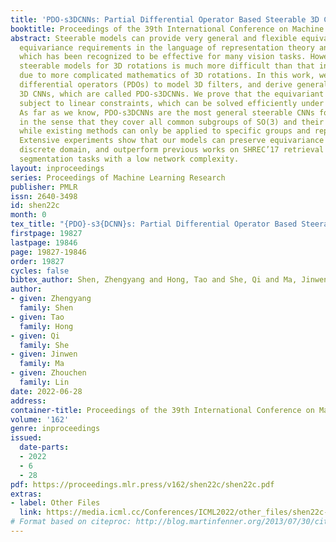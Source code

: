 ```yaml
---
title: 'PDO-s3DCNNs: Partial Differential Operator Based Steerable 3D CNNs'
booktitle: Proceedings of the 39th International Conference on Machine Learning
abstract: Steerable models can provide very general and flexible equivariance by formulating
  equivariance requirements in the language of representation theory and feature fields,
  which has been recognized to be effective for many vision tasks. However, deriving
  steerable models for 3D rotations is much more difficult than that in the 2D case,
  due to more complicated mathematics of 3D rotations. In this work, we employ partial
  differential operators (PDOs) to model 3D filters, and derive general steerable
  3D CNNs, which are called PDO-s3DCNNs. We prove that the equivariant filters are
  subject to linear constraints, which can be solved efficiently under various conditions.
  As far as we know, PDO-s3DCNNs are the most general steerable CNNs for 3D rotations,
  in the sense that they cover all common subgroups of SO(3) and their representations,
  while existing methods can only be applied to specific groups and representations.
  Extensive experiments show that our models can preserve equivariance well in the
  discrete domain, and outperform previous works on SHREC’17 retrieval and ISBI 2012
  segmentation tasks with a low network complexity.
layout: inproceedings
series: Proceedings of Machine Learning Research
publisher: PMLR
issn: 2640-3498
id: shen22c
month: 0
tex_title: "{PDO}-s3{DCNN}s: Partial Differential Operator Based Steerable 3{D} {CNN}s"
firstpage: 19827
lastpage: 19846
page: 19827-19846
order: 19827
cycles: false
bibtex_author: Shen, Zhengyang and Hong, Tao and She, Qi and Ma, Jinwen and Lin, Zhouchen
author:
- given: Zhengyang
  family: Shen
- given: Tao
  family: Hong
- given: Qi
  family: She
- given: Jinwen
  family: Ma
- given: Zhouchen
  family: Lin
date: 2022-06-28
address:
container-title: Proceedings of the 39th International Conference on Machine Learning
volume: '162'
genre: inproceedings
issued:
  date-parts:
  - 2022
  - 6
  - 28
pdf: https://proceedings.mlr.press/v162/shen22c/shen22c.pdf
extras:
- label: Other Files
  link: https://media.icml.cc/Conferences/ICML2022/other_files/shen22c-supp.zip
# Format based on citeproc: http://blog.martinfenner.org/2013/07/30/citeproc-yaml-for-bibliographies/
---
```

